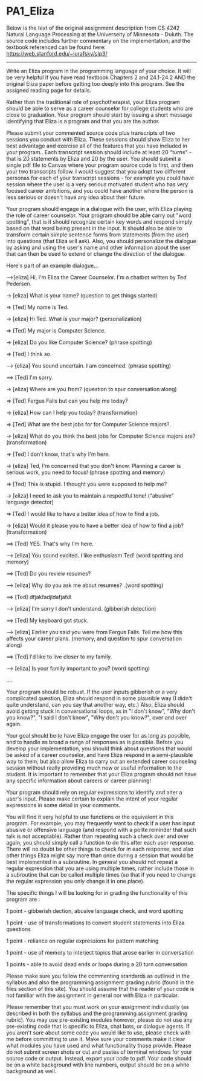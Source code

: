# PA1_Eliza

Below is the text of the original assignment description from CS 4242 Natural Language Processing at the Universeity of Minnesota - Duluth. The source code includes further commentary on the implementation, and the textbook referenced can be found here: https://web.stanford.edu/~jurafsky/slp3/

----

Write an Eliza program in the programming language of your choice.  It will be very helpful if you have read textbook Chapters 2 and 24.1-24.2 AND the original Eliza paper before getting too deeply into this program. See the assigned reading page for details. 

Rather than the traditional role of psychotherapist, your Eliza program should be able to serve as a career counselor for college students who are close to graduation. Your program should start by issuing a short message identifying that Eliza is a program and that you are the author.

Please submit your commented source code plus transcripts of two sessions you conduct with Eliza. These sessions should show Eliza to her best advantage and exercise all of the features that you have included in your program.. Each transcript session should include at least 20 "turns" - that is 20 statements by Eliza and 20 by the user.  You should submit a single pdf file to Canvas where your program source code is first, and then your two transcripts follow. I would suggest that you adopt two different personas for each of your transcript sessions - for example you could have session where the user is a very serious motivated student who has very focused career ambitions, and you could have another where the person is less serious or doesn't have any idea about their future.

Your program should engage in a dialogue with the user, with Eliza playing the role of career counselor. Your program should be able carry out "word spotting", that is it should recognize certain key words and respond simply based on that word being present in the input. It should also be able to transform certain simple sentence forms from statements (from the user) into questions (that Eliza will ask). Also, you should personalize the dialogue by asking and using the user's name and other information about the user that can then be used to extend or change the direction of the dialogue. 

Here's part of an example dialogue...

-->[eliza] Hi, I'm Eliza the Career Counselor. I'm a chatbot written by Ted Pedersen.

-> [eliza] What is your name? (question to get things started) 

=> [Ted] My name is Ted. 

-> [eliza] Hi Ted. What is your major? (personalization)

=> [Ted] My major is  Computer Science.

-> [eliza] Do you like Computer Science? (phrase spotting)

=> [Ted] I think so. 

--> [eliza] You sound uncertain. I am concerned. (phrase spotting)

==> [Ted] I'm sorry. 

-> [eliza] Where are you from? (question to spur conversation along)

=> [Ted] Fergus Falls but  can you help me today? 

-> [eliza]  How can I help you today? (transformation)

=> [Ted] What are the best jobs for for Computer Science majors?.

-> [eliza] What do you think the best jobs for Computer Science majors are?  (transformation)

=> [Ted] I don't know, that's why I'm here.

-> [eliza] Ted, I'm concerned that you don't know. Planning a career is serious work, you need to focus! (phrase spotting and memory)

=> [Ted]  This is stupid. I thought you were supposed to help me?

-> [eliza] I need to ask you to maintain a respectful tone!  ("abusive" language detector)

=> [Ted] I would like to have a better idea of how to find a job.

-> [eliza] Would it please you to have a better idea of how to find a job? (transformation)

==> [Ted] YES. That's why I'm here.

--> [eliza] You sound excited. I like enthusiasm Ted! (word spotting and memory)

==> [Ted] Do you review resumes?

--> [eliza] Why do you ask me about resumes? .(word spotting)

==> [Ted] dfjakfadjldafjafdl

--> [eliza] I'm sorry I don't understand. (gibberish detection)

==> [Ted] My keyboard got stuck. 

--> [eliza] Earlier you said you were from Fergus Falls. Tell me how this affects your career plans. (memory, and question to spur conversation along)

==> [Ted] I'd like to live closer to my family.

--> [eliza] Is your family important to you? (word spotting)

....

Your program should be robust. If the user inputs gibberish or a very complicated question, Eliza should respond in some plausible way (I didn't quite understand, can you say that another way, etc.) Also, Eliza should avoid getting stuck in conversational loops, as in "I don't know", "Why don't you know?", "I said I don't know", "Why don't you know?", over and over again.

Your goal should be to have Eliza engage the user for as long as possible, and to handle as broad a range of responses as is possible. Before you develop your implementation, you should think about questions that would be asked of a career counselor, and have Eliza respond in a semi-plausible way to them, but also allow Eliza to carry out an extended career counseling session without really providing much new or useful information to the student. It is important to remember that your Eliza program should not have any specific information about careers or career planning! 

Your program should rely on regular expressions to identify and alter a user's input. Please make certain to explain the intent of your regular expressions in some detail in your comments. 

You will find it very helpful to use functions or the equivalent in this program. For example, you may frequently want to check if a user has input abusive or offensive language (and respond with a polite reminder that such talk is not acceptable). Rather than repeating such a check over and over again, you should simply call a function to do this after each user response. There will no doubt be other things to check for in each response, and also other things Eliza might say more than once during a session that would be best implemented in a subroutine. In general you should not repeat a regular expression that you are using multiple times, rather include those in a subroutine that can be called multiple times (so that if you need to change the regular expression you only change it in one place).

The specific things I will be looking for in grading the functionality of this program are :

1 point - gibberish dection, abusive language check, and word spotting

1 point - use of transformations to convert student statements into Eliza questions

1 point - reliance on regular expressions for pattern matching

1 point - use of memory to interject topics that arose earlier in conversation

1 points - able to avoid dead ends or loops during a 20 turn conversation

Please make sure you follow the commenting standards as outlined in the syllabus and also the programming assignment grading rubric (found in the files section of this site). You should assume that the reader of your code is not familiar with the assignment in general nor with Eliza in particular.

Please remember that you must work on your assignment individually (as described in both the syllabus and the programming assignment grading rubric). You may use pre-existing modules however, please do not use any pre-existing code that is specific to Eliza, chat bots, or dialogue agents. If you aren't sure about some code you would like to use, please check with me before committing to use it. Make sure your comments make it clear what modules you have used and what functionality those provide. Please do not submit screen shots or cut and pastes of terminal windows for your source code or output. Instead, export your code to pdf. Your code should be on a white background with line numbers, output should be on a white background as well. 
